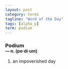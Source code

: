 ```yaml
---
layout: post
category: terms
tagline: "Word of the Day"
tags: [alpha_p]
term: podium
---
```


<h3>Podium<br/> <small>&mdash; n. (po<span>&middot;</span>di<span>&middot;</span>um)</small></h3>
<p><ol><li>an impoverished day</li>
</ol></p>
